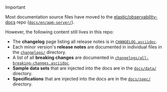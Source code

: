 > [!IMPORTANT]
> Most documentation source files have moved to the [elastic/observability-docs](https://github.com/elastic/observability-docs) repo ([`docs/en/apm-server/`](https://github.com/elastic/observability-docs/tree/8.8/docs/en/apm-server)).
>
> However, the following content still lives in this repo:
>
> * The **changelog** page listing all release notes is in [`CHANGELOG.asciidoc`](/CHANGELOG.asciidoc).
> * Each minor version's **release notes** are documented in individual files in the [`changelogs/`](/changelogs/) directory.
> * A list of all **breaking changes** are documented in [`changelogs/all-breaking-changes.asciidoc`](/changelogs/all-breaking-changes.asciidoc).
> * **Sample data sets** that are injected into the docs are in the [`docs/data/`](/docs/data/) directory. 
> * **Specifications** that are injected into the docs are in the [`docs/spec/`](/docs/spec/) directory.
